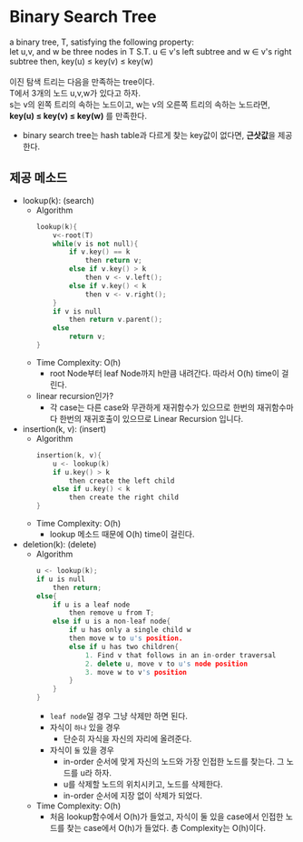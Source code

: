 # Binary Search Tree
a binary tree, T, satisfying the following property:    
let u,v, and w be three nodes in T S.T. u ∈ v's left subtree and w ∈ v's right subtree then, key(u) ≤ key(v) ≤ key(w)    
<br>
이진 탐색 트리는 다음을 만족하는 tree이다.    
T에서 3개의 노드 u,v,w가 있다고 하자.    
s는 v의 왼쪽 트리의 속하는 노드이고, w는 v의 오른쪽 트리의 속하는 노드라면, **key(u) ≤ key(v) ≤ key(w)** 를 만족한다.

* binary search tree는 hash table과 다르게 찾는 key값이 없다면, **근삿값**을 제공한다.

## 제공 메소드
- lookup(k): (search)
    - Algorithm
        ```c++
        lookup(k){
            v<-root(T)
            while(v is not null){
                if v.key() == k
                    then return v;
                else if v.key() > k
                    then v <- v.left();
                else if v.key() < k
                    then v <- v.right();    
            }
            if v is null
                then return v.parent();
            else
                return v;
        }
        ```
    - Time Complexity: O(h)
        - root Node부터 leaf Node까지 h만큼 내려간다. 따라서 O(h) time이 걸린다.
    - linear recursion인가?
        - 각 case는 다른 case와 무관하게 재귀함수가 있으므로 한번의 재귀함수마다 한번의 재귀호출이 있으므로 Linear Recursion 입니다.
- insertion(k, v): (insert)
    - Algorithm
        ```c++
        insertion(k, v){
            u <- lookup(k)
            if u.key() > k
                then create the left child
            else if u.key() < k
                then create the right child
        }
        ```
    - Time Complexity: O(h)
        - lookup 메소드 때문에 O(h) time이 걸린다.
- deletion(k): (delete)
    - Algorithm
        ```c++
        u <- lookup(k);
        if u is null
            then return;
        else{
            if u is a leaf node
                then remove u from T;
            else if u is a non-leaf node{
                if u has only a single child w
                then move w to u's position.
                else if u has two children{
                    1. Find v that follows in an in-order traversal
                    2. delete u, move v to u's node position
                    3. move w to v's position
                }
            }
        }
        ```
        - `leaf node`일 경우 그냥 삭제만 하면 된다.
        - 자식이 `하나` 있을 경우
            - 단순히 자식을 자신의 자리에 올려준다.
        - 자식이 `둘` 있을 경우
            - in-order 순서에 맞게 자신의 노드와 가장 인접한 노드를 찾는다. 그 노드를 u라 하자.
            - u를 삭제할 노드의 위치시키고, 노드를 삭제한다.
            - in-order 순서에 지장 없이 삭제가 되었다.
    - Time Complexity: O(h)
        - 처음 lookup함수에서 O(h)가 들었고, 자식이 둘 있을 case에서 인접한 노드를 찾는 case에서 O(h)가 들었다. 총 Complexity는 O(h)이다.
